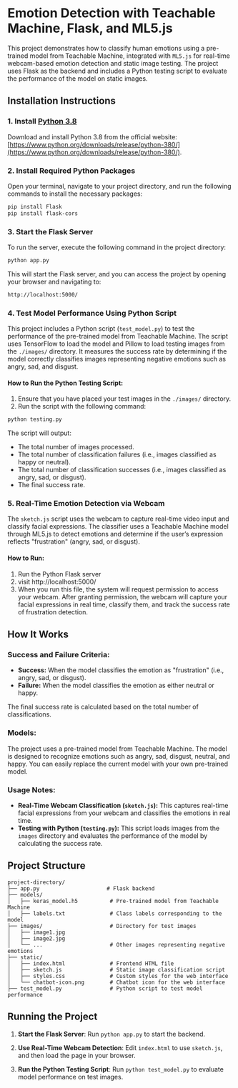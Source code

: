 # Emotion Detection with Teachable Machine, Flask, and ML5.js

This project demonstrates how to classify human emotions using a pre-trained model from Teachable Machine, integrated with `ML5.js` for real-time webcam-based emotion detection and static image testing. The project uses Flask as the backend and includes a Python testing script to evaluate the performance of the model on static images.

## Installation Instructions

### 1. Install [Python 3.8](https://www.python.org/downloads/release/python-380/)
Download and install Python 3.8 from the official website: [https://www.python.org/downloads/release/python-380/](https://www.python.org/downloads/release/python-380/).

### 2. Install Required Python Packages
Open your terminal, navigate to your project directory, and run the following commands to install the necessary packages:

```bash
pip install Flask
pip install flask-cors
```

### 3. Start the Flask Server
To run the server, execute the following command in the project directory:
```bash
python app.py
```
This will start the Flask server, and you can access the project by opening your browser and navigating to:

```bash
http://localhost:5000/
```

### 4. Test Model Performance Using Python Script
This project includes a Python script (`test_model.py`) to test the performance of the pre-trained model from Teachable Machine. The script uses TensorFlow to load the model and Pillow to load testing images from the `./images/` directory. It measures the success rate by determining if the model correctly classifies images representing negative emotions such as angry, sad, and disgust.

#### How to Run the Python Testing Script:
1. Ensure that you have placed your test images in the `./images/` directory.
2. Run the script with the following command:
```bash
python testing.py
```

The script will output:
- The total number of images processed.
- The total number of classification failures (i.e., images classified as happy or neutral).
- The total number of classification successes (i.e., images classified as angry, sad, or disgust).
- The final success rate.

### 5. Real-Time Emotion Detection via Webcam
The `sketch.js` script uses the webcam to capture real-time video input and classify facial expressions. The classifier uses a Teachable Machine model through ML5.js to detect emotions and determine if the user’s expression reflects "frustration" (angry, sad, or disgust).

#### How to Run:
1. Run the Python Flask server
2. visit http://localhost:5000/
3. When you run this file, the system will request permission to access your webcam. After granting permission, the webcam will capture your facial expressions in real time, classify them, and track the success rate of frustration detection.

## How It Works

### Success and Failure Criteria:
- **Success:** When the model classifies the emotion as "frustration" (i.e., angry, sad, or disgust).
- **Failure:** When the model classifies the emotion as either neutral or happy.
  
The final success rate is calculated based on the total number of classifications.

### Models:
The project uses a pre-trained model from Teachable Machine. The model is designed to recognize emotions such as angry, sad, disgust, neutral, and happy. You can easily replace the current model with your own pre-trained model.

### Usage Notes:
- **Real-Time Webcam Classification (`sketch.js`):** This captures real-time facial expressions from your webcam and classifies the emotions in real time.
- **Testing with Python (`testing.py`):** This script loads images from the `images` directory and evaluates the performance of the model by calculating the success rate.

## Project Structure

```
project-directory/
├── app.py                     # Flask backend
├── models/
│   ├── keras_model.h5          # Pre-trained model from Teachable Machine
│   ├── labels.txt              # Class labels corresponding to the model
├── images/                     # Directory for test images
│   ├── image1.jpg
│   ├── image2.jpg
│   └── ...                     # Other images representing negative emotions
├── static/
│   ├── index.html              # Frontend HTML file
│   ├── sketch.js               # Static image classification script
│   ├── styles.css              # Custom styles for the web interface
│   └── chatbot-icon.png        # Chatbot icon for the web interface
├── test_model.py               # Python script to test model performance
```

## Running the Project

1. **Start the Flask Server**:
   Run `python app.py` to start the backend.

2. **Use Real-Time Webcam Detection**:
   Edit `index.html` to use `sketch.js`, and then load the page in your browser.

3. **Run the Python Testing Script**:
   Run `python test_model.py` to evaluate model performance on test images.